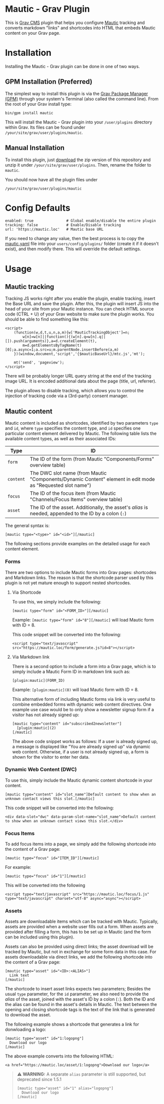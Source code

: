# Mautic - Grav Plugin

This is [Grav CMS](http://getgrav.org) plugin that helps you configure [Mautic](https://mautic.org) tracking and converts markdown "links" and shortcodes into HTML that embeds Mautic content on your Grav page.

# Installation

Installing the Mautic - Grav plugin can be done in one of two ways.

## GPM Installation (Preferred)

The simplest way to install this plugin is via the [Grav Package Manager (GPM)](http://learn.getgrav.org/advanced/grav-gpm) through your system's Terminal (also called the command line).  From the root of your Grav install type:

    bin/gpm install mautic

This will install the Mautic - Grav plugin into your `/user/plugins` directory within Grav. Its files can be found under `/your/site/grav/user/plugins/mautic`.

## Manual Installation

To install this plugin, just [download](https://github.com/mautic/mautic-grav/archive/master.zip) the zip version of this repository and unzip it under `/your/site/grav/user/plugins`. Then, rename the folder to `mautic`.

You should now have all the plugin files under

    /your/site/grav/user/plugins/mautic

# Config Defaults

```
enabled: true               # Global enable/disable the entire plugin
tracking: false             # Enable/Disable tracking
url: 'https://mautic.loc'   # Mautic base URL
```

If you need to change any value, then the best process is to copy the [mautic.yaml](mautic.yaml) file into your `users/config/plugins/` folder (create it if it doesn't exist), and then modify there.  This will override the default settings.

# Usage

## Mautic tracking

Tracking JS works right after you enable the plugin, enable tracking, insert the Base URL and save the plugin. After this, the plugin will insert JS into the head of your site from your Mautic instance. You can check HTML source code (CTRL + U) of your Grav website to make sure the plugin works. You should be able to find something like this:

```
<script>
    (function(w,d,t,u,n,a,m){w['MauticTrackingObject']=n;
        w[n]=w[n]||function(){(w[n].q=w[n].q||[]).push(arguments)},a=d.createElement(t),
        m=d.getElementsByTagName(t)[0];a.async=1;a.src=u;m.parentNode.insertBefore(a,m)
    })(window,document,'script','{$mauticBaseUrl}/mtc.js','mt');

    mt('send', 'pageview');
</script>
```

There will be probably longer URL query string at the end of the tracking image URL. It is encoded additional data about the page (title, url, referrer).

The plugin allows to disable tracking, which allows you to control the injection of tracking code via a (3rd-party) consent manager.

## Mautic content

Mautic content is included as shortcodes, identified by two parameters `type`
and `id`, where `type` specifies the content type, and `id` specifies one
particular content element delivered by Mautic. The following table lists the
available content types, as well as their associated IDs:

| Type      | ID                                                                                                        |
|-----------|-----------------------------------------------------------------------------------------------------------|
| `form`    | The ID of the form (from Mautic "Components/Forms" overview table)                                        |
| `content` | The DWC slot name (from Mautic "Components/Dynamic Content" element in edit mode as "Requested slot name")|
| `focus`   | The ID of the focus item (from Mautic "Channels/Focus Items" overview table)                              |
| `asset`   | The ID of the asset. Additionally, the asset's *alias* is needed, appended to the ID by a colon (`:`)     |

The general syntax is:

```
[mautic type="<type>" id="<id>"][/mautic]
```

The following sections provide examples on the detailed usage for each content
element.

### Forms

There are two options to include Mautic forms into Grav pages: shortcodes and
Markdown links. The reason is that the shortcode parser used by this plugin is
not yet mature enough to support nested shortcodes.

1. Via Shortcode

    To use this, we simply include the following:
    
    ```
    [mautic type="form" id="<FORM_ID>"][/mautic]
    ```
    
    Example: `[mautic type="form" id="8"][/mautic]` will load Mautic form with ID = 8.
    
    This code snippet will be converted into the following:
    
    ```
    <script type="text/javascript" src="https://mautic.loc/form/generate.js?id=8"></script>
    ```

2. Via Markdown link

    There is a second option to include a form into a Grav page, which is to simply
    include a Mautic Form ID in markdown link such as:
    
    ```
    [plugin:mautic](FORM_ID)
    ```
    
    Example: `[plugin:mautic](8)` will load Mautic form with ID = 8.
    
    This alternative form of including Mautic forms via link is very useful to
    combine embedded forms with dynamic web content directives. One example use case
    would be to only show a newsletter signup form if a visitor has not already
    signed up:
    
    ```
    [mautic type="content" id="subscribed2newsletter"]
      [plugin:mautic](2)
    [/mautic]
    ```
    
    The above code snippet works as follows: If a user is already signed up, a
    message is displayed like "You are already signed up" via dynamic web content.
    Otherwise, if a user is not already signed up, a form is shown for the visitor
    to enter her data.

### Dynamic Web Content (DWC)

To use this, simply include the Mautic dynamic content shortcode in your content.

```
[mautic type="content" id="slot_name"]Default content to show when an unknown contact views this slot.[/mautic]
```

This code snippet will be converted into the following:

```
<div data-slot="dwc" data-param-slot-name="slot_name">Default content to show when an unknown contact views this slot.</div>
```

### Focus Items

To add focus items into a page, we simply add the following shortcode into the
content of a Grav page:


```
[mautic type="focus" id="ITEM_ID"][/mautic]
```

For example:

```
[mautic type="focus" id="1"][/mautic]
```

This will be converted into the following

```
<script type="text/javascript" src="https://mautic.loc/focus/1.js" type="text/javascript" charset="utf-8" async="async"></script>
```

### Assets

Assets are downloadable items which can be tracked with Mautic. Typically,
assets are provided when a website user fills out a form. When assets are
provided after filling a form, this has to be set up in Mautic (and the form can
be included using this plugin).

Assets can also be provided using direct links; the asset download will be
tracked by Mautic, but not in exchange for some form data in this case. For
assets downloadable via direct links, we add the following shortcode into the
content of a Grav page:

```
[mautic type="asset" id="<ID>:<ALIAS>"]
  Link text
[/mautic]
```

The shortcode to insert asset links expects two parameters; Besides the usual
`type` parameter, for the `id` parameter, we also need to provide the *alias* of
the asset, joined with the asset's ID by a colon (`:`).  Both the ID and the
alias can be found in the asset's details in Mautic. The text between the
opening and closing shortcode tags is the text of the link that is generated to
download the asset.

The following example shows a shortcode that generates a link for donwloading a
logo:

```
[mautic type="asset" id="1:logopng"]
  Download our logo
[/mautic]
```

The above example converts into the following HTML:

```
<a href="https://mautic.loc/asset/1:logopng">Download our logo</a>
```

> :warning: **WARNING:** A separate `alias` parameter is still supported, but
> deprecated since 1.5.1
>
> ```
> [mautic type="asset" id="1" alias="logopng"]
>   Download our logo
> [/mautic]
> ```
